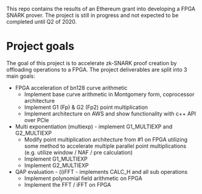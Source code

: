 This repo contains the results of an Ethereum grant into developing a FPGA SNARK prover. The project is still in progress and not expected to be completed until Q2 of 2020.

# Project goals

The goal of this project is to accelerate zk-SNARK proof creation by offloading operations to a FPGA. The project deliverables are split into 3 main goals:
 * FPGA acceleration of bn128 curve arithmetic
   - Implement base curve arithmetic in Montgomery form, coprocessor architecture
   - Implement G1 (Fp) & G2 (Fp2) point multiplication
   - Implement architecture on AWS and show functionality with c++ API over PCIe
 * Multi exponentiation (multiexp) - implement G1_MULTIEXP and G2_MULTIEXP
   - Modify point multiplication architecture from #1 on FPGA utilizing some method to accelerate multiple parallel point multiplications (e.g. utilize window / NAF / pre calculation)
   - Implement G1_MULTIEXP
   - Implement G2_MULTIEXP
 * QAP evaluation - (i)FFT - implements CALC_H and all sub operations
   - Implement polynomial field arithmetic on FPGA
   - Implement the FFT / iFFT on FPGA
